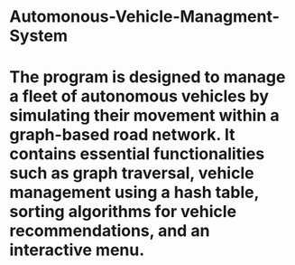 # Automonous-Vehicle-Managment-System
# The program is designed to manage a fleet of autonomous vehicles by simulating their movement within a graph-based road network. It contains essential functionalities such as graph traversal, vehicle management using a hash table, sorting algorithms for vehicle recommendations, and an interactive menu.
